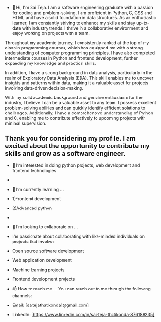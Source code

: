 - 👋 Hi, I'm Sai Teja. I am a software engineering graduate with a passion for coding and problem-solving. I am proficient in Python, C,   CSS and HTML and have a solid foundation in data structures. As an enthusiastic learner, I am constantly striving to enhance my skills and stay up-to-date with industry trends. I thrive in a collaborative environment and enjoy working on projects with a team.

Throughout my academic journey, I consistently ranked at the top of my class in programming courses, which has equipped me with a strong understanding of computer programming principles. I have also completed intermediate courses in Python and frontend development, further expanding my knowledge and practical skills.

In addition, I have a strong background in data analysis, particularly in the realm of Exploratory Data Analysis (EDA). This skill enables me to uncover insights and patterns within data, making it a valuable asset for projects involving data-driven decision-making.


With my solid academic background and genuine enthusiasm for the industry, I believe I can be a valuable asset to any team. I possess excellent problem-solving abilities and can quickly identify efficient solutions to challenges. Additionally, I have a comprehensive understanding of Python and C, enabling me to contribute effectively to upcoming projects with minimal supervision.

Thank you for considering my profile. I am excited about the opportunity to contribute my skills and grow as a software engineer.
-           
- 👀 I’m interested in doing python projects, web development and frontend technologies 
- 
- 🌱 I’m currently learning ...
- 1)Frontend development
- 2)Advanced python
- 
- 💞️ I’m looking to collaborate on ...
- I'm passionate about collaborating with like-minded individuals on projects that involve:
- Open source software development
- Web application development
- Machine learning projects
- Frontend development projects

- 📫 How to reach me ...
You can reach out to me through the following channels:

- Email: [saitejathatikonda1@gmail.com]
- LinkedIn: [https://www.linkedin.com/in/sai-teja-thatikonda-876188235]
<!---
28sai/28sai is a ✨ special ✨ repository because its `README.md` (this file) appears on your GitHub profile.
You can click the Preview link to take a look at your changes.
--->
